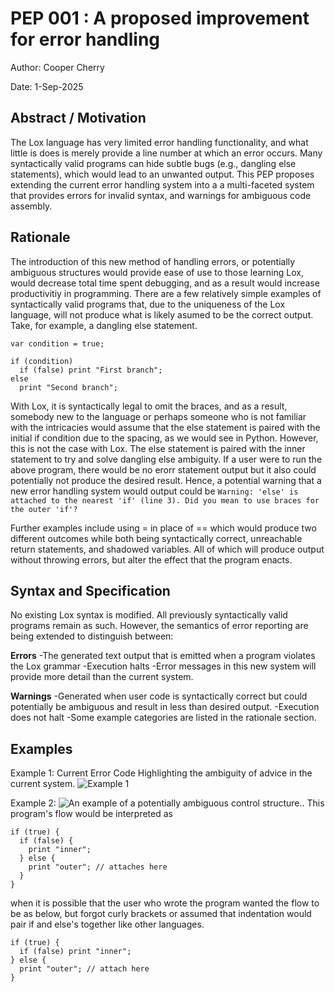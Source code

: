 # PEP 001 : A proposed improvement for error handling
Author: Cooper Cherry

Date: 1-Sep-2025

## Abstract / Motivation
The Lox language has very limited error handling functionality, and what little is does is merely provide a line number at which an error occurs.
Many syntactically valid programs can hide subtle bugs (e.g., dangling else statements), which would lead to an unwanted output. This PEP proposes
extending the current error handling system into a a multi-faceted system that provides errors for invalid syntax, and warnings for ambiguous code assembly.

## Rationale
The introduction of this new method of handling errors, or potentially ambiguous structures would provide ease of use to those learning Lox, 
would decrease total time spent debugging, and as a result would increase productivitiy in programming.
There are a few relatively simple examples of syntactically valid programs that, due to the uniqueness of the Lox language,
will not produce what is likely asumed to be the correct output. Take, for example, a dangling else statement. 

```
var condition = true;

if (condition)
  if (false) print "First branch";
else
  print "Second branch";
```
With Lox, it is syntactically legal to omit the braces, and as a result, somebody new to the language or perhaps someone who is not familiar with the intricacies
would assume that the else statement is paired with the initial if condition due to the spacing, as we would see in Python.
However, this is not the case with Lox. The else statement is paired with the inner statement to try and solve dangling else ambiguity. 
If a user were to run the above program, there would be no erorr statement output but it also could potentially not produce the desired result. Hence, 
a potential warning that a new error handling system would output could be ```Warning: 'else' is attached to the nearest 'if' (line 3). Did you mean to use braces for the outer 'if'? ```

Further examples include using = in place of == which would produce two different outcomes while both being syntactically correct, unreachable return statements, and shadowed variables.
All of which will produce output without throwing errors, but alter the effect that the program enacts. 

## Syntax and Specification
No existing Lox syntax is modified. All previously syntactically valid programs remain as such. However, the semantics of error reporting are being extended to
distinguish between:

**Errors**
-The generated text output that is emitted when a program violates the Lox grammar
-Execution halts
-Error messages in this new system will provide more detail than the current system. 

**Warnings**
-Generated when user code is syntactically correct but could potentially be ambiguous and result in less than desired output.
-Execution does not halt
-Some example categories are listed in the rationale section.

## Examples
Example 1: Current Error Code Highlighting the ambiguity of advice in the current system. ![Example 1](https://drive.google.com/file/d/1u767pejDqbC4ZEiHGtdJT-zqd0BQKYcv/view?usp=sharing)

Example 2: ![An example of a potentially ambiguous control structure.](https://drive.google.com/file/d/1GDTz9nLYmbiDhxHoq35sFHCsdzC1xKTS/view?usp=sharing). This program's flow would be interpreted as 
```
if (true) {
  if (false) {
    print "inner";
  } else {
    print "outer"; // attaches here
  }
}
```
when it is possible that the user who wrote the program wanted the flow to be as below, but forgot curly brackets or assumed that indentation would pair if and else's together like other languages.
```
if (true) {
  if (false) print "inner"; 
} else {
  print "outer"; // attach here
}
```
